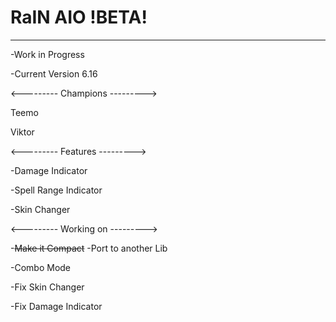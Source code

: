 # RaIN AIO !BETA!
___
-Work in Progress

-Current Version 6.16

<---------
Champions
--------->

Teemo

Viktor

<---------
Features
--------->

-Damage Indicator

-Spell Range Indicator

-Skin Changer

<---------
Working on
--------->

-~~Make it Compact~~
-Port to another Lib

-Combo Mode

-Fix Skin Changer

-Fix Damage Indicator


